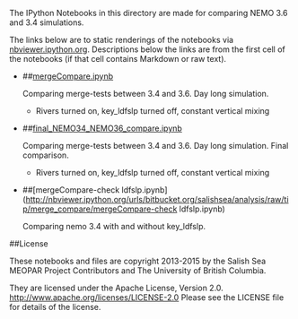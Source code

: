 The IPython Notebooks in this directory are made for comparing NEMO 3.6 and 3.4 simulations.

The links below are to static renderings of the notebooks via
[nbviewer.ipython.org](http://nbviewer.ipython.org/).
Descriptions below the links are from the first cell of the notebooks
(if that cell contains Markdown or raw text).

* ##[mergeCompare.ipynb](http://nbviewer.ipython.org/urls/bitbucket.org/salishsea/analysis/raw/tip/merge_compare/mergeCompare.ipynb)  
    
    Comparing merge-tests between 3.4 and 3.6. Day long simulation.  
      
    * Rivers turned on, key_ldfslp turned off, constant vertical mixing  

* ##[final_NEMO34_NEMO36_compare.ipynb](http://nbviewer.ipython.org/urls/bitbucket.org/salishsea/analysis/raw/tip/merge_compare/final_NEMO34_NEMO36_compare.ipynb)  
    
    Comparing merge-tests between 3.4 and 3.6. Day long simulation. Final comparison.  
      
    * Rivers turned on, key_ldfslp turned off, constant vertical mixing  

* ##[mergeCompare-check ldfslp.ipynb](http://nbviewer.ipython.org/urls/bitbucket.org/salishsea/analysis/raw/tip/merge_compare/mergeCompare-check ldfslp.ipynb)  
    
    Comparing nemo 3.4 with and without key_ldfslp.  


##License

These notebooks and files are copyright 2013-2015
by the Salish Sea MEOPAR Project Contributors
and The University of British Columbia.

They are licensed under the Apache License, Version 2.0.
http://www.apache.org/licenses/LICENSE-2.0
Please see the LICENSE file for details of the license.
